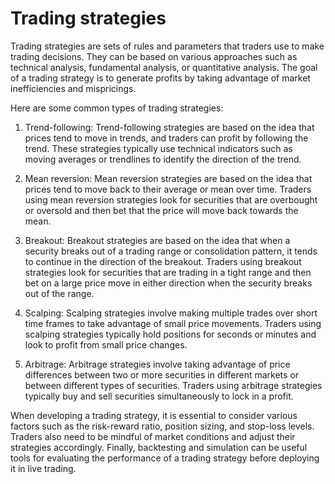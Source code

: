 # Trading strategies

Trading strategies are sets of rules and parameters that traders use to make trading decisions. They can be based on various approaches such as technical analysis, fundamental analysis, or quantitative analysis. The goal of a trading strategy is to generate profits by taking advantage of market inefficiencies and mispricings.

Here are some common types of trading strategies:

1. Trend-following: Trend-following strategies are based on the idea that prices tend to move in trends, and traders can profit by following the trend. These strategies typically use technical indicators such as moving averages or trendlines to identify the direction of the trend.

2. Mean reversion: Mean reversion strategies are based on the idea that prices tend to move back to their average or mean over time. Traders using mean reversion strategies look for securities that are overbought or oversold and then bet that the price will move back towards the mean.

3. Breakout: Breakout strategies are based on the idea that when a security breaks out of a trading range or consolidation pattern, it tends to continue in the direction of the breakout. Traders using breakout strategies look for securities that are trading in a tight range and then bet on a large price move in either direction when the security breaks out of the range.

4. Scalping: Scalping strategies involve making multiple trades over short time frames to take advantage of small price movements. Traders using scalping strategies typically hold positions for seconds or minutes and look to profit from small price changes.

5. Arbitrage: Arbitrage strategies involve taking advantage of price differences between two or more securities in different markets or between different types of securities. Traders using arbitrage strategies typically buy and sell securities simultaneously to lock in a profit.

When developing a trading strategy, it is essential to consider various factors such as the risk-reward ratio, position sizing, and stop-loss levels. Traders also need to be mindful of market conditions and adjust their strategies accordingly. Finally, backtesting and simulation can be useful tools for evaluating the performance of a trading strategy before deploying it in live trading.
